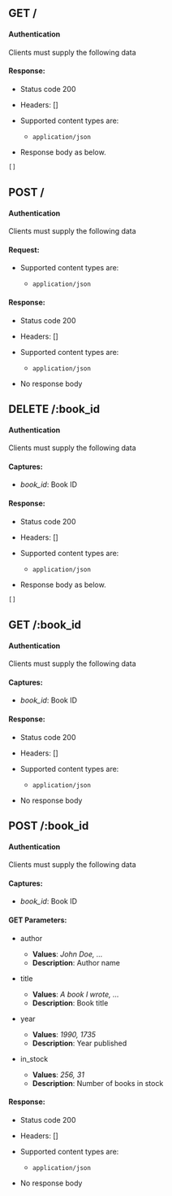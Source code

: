 ## GET /

#### Authentication



Clients must supply the following data


#### Response:

- Status code 200
- Headers: []

- Supported content types are:

    - `application/json`

- Response body as below.

```javascript
[]
```

## POST /

#### Authentication



Clients must supply the following data


#### Request:

- Supported content types are:

    - `application/json`

#### Response:

- Status code 200
- Headers: []

- Supported content types are:

    - `application/json`

- No response body

## DELETE /:book_id

#### Authentication



Clients must supply the following data


#### Captures:

- *book_id*: Book ID

#### Response:

- Status code 200
- Headers: []

- Supported content types are:

    - `application/json`

- Response body as below.

```javascript
[]
```

## GET /:book_id

#### Authentication



Clients must supply the following data


#### Captures:

- *book_id*: Book ID

#### Response:

- Status code 200
- Headers: []

- Supported content types are:

    - `application/json`

- No response body

## POST /:book_id

#### Authentication



Clients must supply the following data


#### Captures:

- *book_id*: Book ID

#### GET Parameters:

- author
     - **Values**: *John Doe, ...*
     - **Description**: Author name

- title
     - **Values**: *A book I wrote, ...*
     - **Description**: Book title

- year
     - **Values**: *1990, 1735*
     - **Description**: Year published

- in_stock
     - **Values**: *256, 31*
     - **Description**: Number of books in stock


#### Response:

- Status code 200
- Headers: []

- Supported content types are:

    - `application/json`

- No response body

